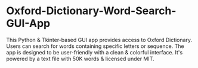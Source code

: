 # Oxford-Dictionary-Word-Search-GUI-App
This Python &amp; Tkinter-based GUI app provides access to Oxford Dictionary. Users can search for words containing specific letters or sequence. The app is designed to be user-friendly with a clean &amp; colorful interface. It's powered by a text file with 50K words &amp; licensed under MIT.
